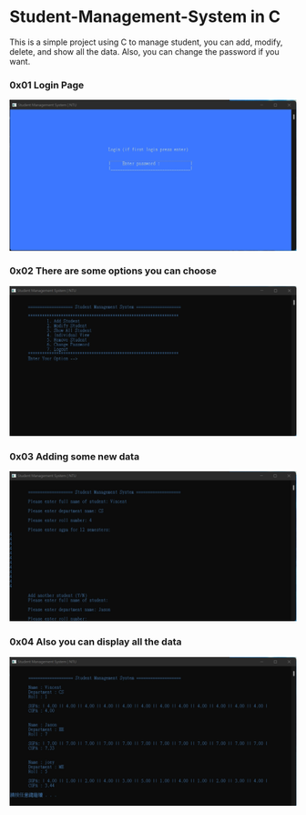 # Student-Management-System in C

This is a simple project using C to manage student, you can add, modify, delete, and show all the data. Also, you can change the password if you want.

### 0x01 Login Page
![image](image/1648524217658.jpg)

### 0x02 There are some options you can choose
![image](image/1648524273067.jpg)

### 0x03 Adding some new data
![image](image/1648524327237.jpg)

### 0x04 Also you can display all the data
![image](image/1648524441482.jpg)
